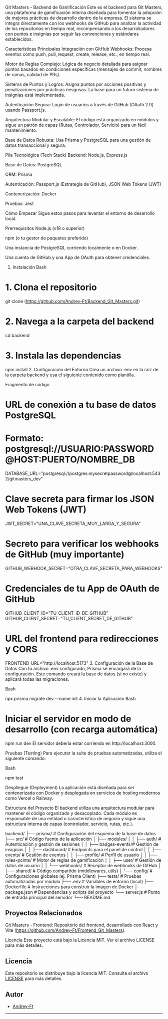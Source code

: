 Git Masters - Backend de Gamificación
Este es el backend para Git Masters, una plataforma de gamificación interna diseñada para fomentar la adopción de mejores prácticas de desarrollo dentro de la empresa. El sistema se integra directamente con los webhooks de GitHub para analizar la actividad de los repositorios en tiempo real, recompensando a los desarrolladores con puntos e insignias por seguir las convenciones y estándares establecidos.

Características Principales
Integración con GitHub Webhooks: Procesa eventos como push, pull_request, create, release, etc., en tiempo real.

Motor de Reglas Complejo: Lógica de negocio detallada para asignar puntos basados en condiciones específicas (mensajes de commit, nombres de ramas, calidad de PRs).

Sistema de Puntos y Logros: Asigna puntos por acciones positivas y penalizaciones por prácticas riesgosas. La base para un futuro sistema de insignias está implementada.

Autenticación Segura: Login de usuarios a través de GitHub (OAuth 2.0) usando Passport.js.

Arquitectura Modular y Escalable: El código está organizado en módulos y sigue un patrón de capas (Rutas, Controlador, Servicio) para un fácil mantenimiento.

Base de Datos Robusta: Usa Prisma y PostgreSQL para una gestión de datos transaccional y segura.

Pila Tecnológica (Tech Stack)
Backend: Node.js, Express.js

Base de Datos: PostgreSQL

ORM: Prisma

Autenticación: Passport.js (Estrategia de GitHub), JSON Web Tokens (JWT)

Contenerización: Docker

Pruebas: Jest

Cómo Empezar
Sigue estos pasos para levantar el entorno de desarrollo local.

Prerrequisitos
Node.js (v18 o superior)

npm (o tu gestor de paquetes preferido)

Una instancia de PostgreSQL corriendo localmente o en Docker.

Una cuenta de GitHub y una App de OAuth para obtener credenciales.

1. Instalación
Bash

# 1. Clona el repositorio
git clone (https://github.com/Andrey-Ft/Backend_Git_Masters.git)

# 2. Navega a la carpeta del backend
cd backend

# 3. Instala las dependencias
npm install
2. Configuración del Entorno
Crea un archivo .env en la raíz de la carpeta backend y usa el siguiente contenido como plantilla.

Fragmento de código

# URL de conexión a tu base de datos PostgreSQL
# Formato: postgresql://USUARIO:PASSWORD@HOST:PUERTO/NOMBRE_DB
DATABASE_URL="postgresql://postgres:mysecretpassword@localhost:5432/gitmasters_dev"

# Clave secreta para firmar los JSON Web Tokens (JWT)
JWT_SECRET="UNA_CLAVE_SECRETA_MUY_LARGA_Y_SEGURA"

# Secreto para verificar los webhooks de GitHub (muy importante)
GITHUB_WEBHOOK_SECRET="OTRA_CLAVE_SECRETA_PARA_WEBHOOKS"

# Credenciales de tu App de OAuth de GitHub
GITHUB_CLIENT_ID="TU_CLIENT_ID_DE_GITHUB"
GITHUB_CLIENT_SECRET="TU_CLIENT_SECRET_DE_GITHUB"

# URL del frontend para redirecciones y CORS
FRONTEND_URL="http://localhost:5173"
3. Configuración de la Base de Datos
Con tu archivo .env configurado, Prisma se encargará de la configuración. Este comando creará la base de datos (si no existe) y aplicará todas las migraciones.

Bash

npx prisma migrate dev --name init
4. Iniciar la Aplicación
Bash

# Iniciar el servidor en modo de desarrollo (con recarga automática)
npm run dev
El servidor debería estar corriendo en http://localhost:3000.

Pruebas (Testing)
Para ejecutar la suite de pruebas automatizadas, utiliza el siguiente comando:

Bash

npm test

Despliegue (Deployment)
La aplicación está diseñada para ser contenerizada con Docker y desplegada en servicios de hosting modernos como Vercel o Railway.

Estructura del Proyecto
El backend utiliza una arquitectura modular para mantener el código organizado y desacoplado. Cada módulo es responsable de una entidad o característica de negocio y sigue una estructura interna de capas (controlador, servicio, rutas, etc.).

backend/
├── prisma/               # Configuración del esquema de la base de datos
├── src/                  # Código fuente de la aplicación
│   ├── modules/
│   │   ├── auth/         # Autenticación y gestión de sesiones
│   │   ├── badges-events/# Gestión de insignias
│   │   ├── dashboard/    # Endpoints para el panel de control
│   │   ├── events/       # Gestión de eventos
│   │   ├── profile/      # Perfil de usuario
│   │   ├── rules-points/ # Motor de reglas de gamificación
│   │   ├── user/         # Gestión de datos de usuario
│   │   └── webhooks/     # Receptor de webhooks de GitHub
│   ├── shared/         # Código compartido (middlewares, utils)
│   └── config/         # Configuraciones globales (ej. Prisma Client)
├── tests/                # Pruebas automatizadas por módulo
├── .env                  # Variables de entorno (local)
├── Dockerfile            # Instrucciones para construir la imagen de Docker
├── package.json          # Dependencias y scripts del proyecto
└── server.js             # Punto de entrada principal del servidor
└── README.md

## Proyectos Relacionados
Git Masters - Frontend: Repositorio del frontend, desarrollado con React y Vite (https://github.com/Andrey-Ft/Frontend_Git_Masters).

Licencia
Este proyecto está bajo la Licencia MIT. Ver el archivo LICENSE para más detalles.


## Licencia

Este repositorio se distribuye bajo la licencia MIT. Consulta el archivo [LICENSE](LICENSE) para más detalles.

## Autor

- [Andrey-Ft](https://github.com/Andrey-Ft)

---